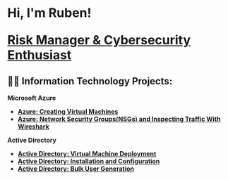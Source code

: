 <h1>Hi, I'm Ruben!

<b><a href="https://www.linkedin.com/in/itsrubenclarke/">Risk Manager & Cybersecurity Enthusiast </a></h1>

<h2>👨‍💻 Information Technology Projects:</h2>

<b>Microsoft Azure</b>
  - [Azure: Creating Virtual Machines](https://github.com/itsrubenclarke/azure-vm-setup)
  - [Azure: Network Security Groups(NSGs) and Inspecting Traffic With Wireshark](https://github.com/itsrubenclarke/azure-network-traffic-analysis)
 
 <b>Active Directory</b>
  - [Active Directory: Virtual Machine Deployment](https://github.com/itsrubenclarke/ad-vm-deploy)
  - [Active Directory: Installation and Configuration](https://github.com/itsrubenclarke/ad-install-and-config)   
  - [Active Directory: Bulk User Generation](https://github.com/itsrubenclarke/ad-bulk-user-generation)


